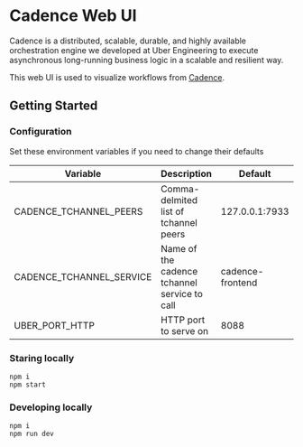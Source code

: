 # Cadence Web UI

Cadence is a distributed, scalable, durable, and highly available orchestration engine we developed at Uber Engineering to execute asynchronous long-running business logic in a scalable and resilient way.

This web UI is used to visualize workflows from [Cadence][cadence].

## Getting Started

### Configuration

Set these environment variables if you need to change their defaults

| Variable                  | Description                                   | Default           |
| ------------------------- | --------------------------------------------- | ----------------- |
| CADENCE_TCHANNEL_PEERS    | Comma-delmited list of tchannel peers         | 127.0.0.1:7933    |
| CADENCE_TCHANNEL_SERVICE  | Name of the cadence tchannel service to call  | cadence-frontend  |
| UBER_PORT_HTTP            | HTTP port to serve on                         | 8088              |


### Staring locally

```
npm i
npm start
```

### Developing locally

```
npm i
npm run dev
```

[cadence]: https://github.com/uber/cadence